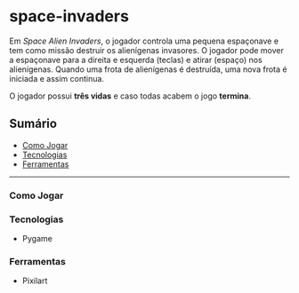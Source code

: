# space-invaders

Em *Space Alien Invaders*, o jogador controla uma pequena espaçonave e tem como missão destruir os alienígenas invasores. O jogador pode mover a espaçonave para a direita e esquerda (teclas) e atirar (espaço) nos alienígenas. Quando uma frota de alienígenas é destruída, uma nova frota é iniciada e assim continua.

O jogador possui **três vidas** e caso todas acabem o jogo **termina**.

## Sumário

- [Como Jogar](https://github.com/thaisdk/space-invaders#como-jogar)
- [Tecnologias](https://github.com/thaisdk/space-invaders#tecnologias)
- [Ferramentas](https://github.com/thaisdk/space-invaders#ferramentas)

---

### Como Jogar

### Tecnologias

- Pygame

### Ferramentas

- Pixilart
